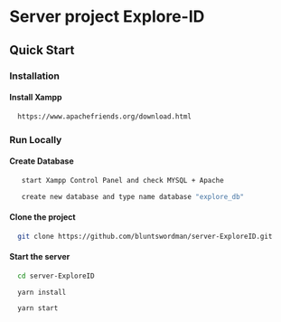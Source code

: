 # Server project Explore-ID
## Quick Start
### Installation
#### Install Xampp
```bash
  https://www.apachefriends.org/download.html
```
### Run Locally
#### Create Database
  ```bash
     start Xampp Control Panel and check MYSQL + Apache
  ```
  ```bash
     create new database and type name database "explore_db"
  ```
#### Clone the project
  ```bash
    git clone https://github.com/bluntswordman/server-ExploreID.git
  ```
#### Start the server
  ```bash
    cd server-ExploreID
  ```
  ```bash
    yarn install
  ```
  ```bash
    yarn start
  ```